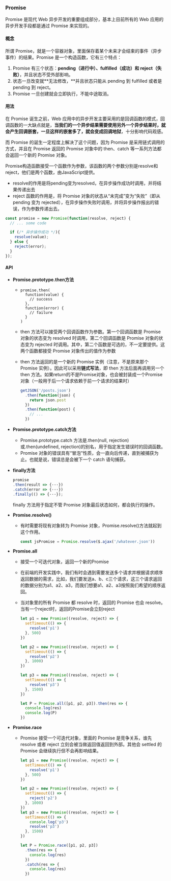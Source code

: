 ### Promise

Promise 是现代 Web 异步开发的重要组成部分，基本上目前所有的 Web 应用的异步开发手段都是通过 Promise 来实现的。

#### 概念

所谓 Promise，就是一个容器对象，里面保存着某个未来才会结束的事件（异步事件）的结果。Promise 是一个构造函数，它有三个特点：

1. Promise 有三个状态：**pending（进行中）、fulfilled（成功）和 reject（失败）**，并且状态不受外部影响。
2. 状态一旦改变就**无法修改，**并且状态只能从 pending 到 fulfilled 或者是 pending 到 reject。
3. Promise 一旦创建就会立即执行，不能中途取消。



#### 用法

在 Promise 诞生之前，Web 应用中的异步开发主要采用的是回调函数的模式，回调函数的一大缺点就是，**当我们的一个异步结果需要使用另外一个异步结果时，就会产生回调嵌套，一旦这样的嵌套多了，就会变成回调地狱**，十分影响代码观感。

而 Promise 的诞生一定程度上解决了这个问题，因为 Promise 是采用链式调用的方式，并且在 Promise 返回的 Promise 对象中的 then、catch 等一系列方法都会返回一个新的 Promise 对象。

Promise构造函数接受一个函数作为参数，该函数的两个参数分别是resolve和reject，他们是两个函数，由JavaScript提供。

- resolve的作用是将pending变为resolved，在异步操作成功时调用，并将结果传递出去
- reject 函数的作用是，将 Promise 对象的状态从“未完成”变为“失败”（即从 pending 变为 rejected），在异步操作失败时调用，并将异步操作报出的错误，作为参数传递出去。

```js
const promise = new Promise(function(resolve, reject) {
  // ... some code

  if (/* 异步操作成功 */){
    resolve(value);
  } else {
    reject(error);
  }
});
```

#### API

- **Promise.prototype.then方法**

  - ```
    promise.then(
      function(value) {
        // success
      },
      function(error) {
        // failure
      }
    )
    ```

  - then 方法可以接受两个回调函数作为参数。第一个回调函数是 Promise 对象的状态变为 resolved 时调用，第二个回调函数是 Promise 对象的状态变为 rejected 时调用。其中，第二个函数是可选的，不一定要提供。这两个函数都接受 Promise 对象传出的值作为参数

  - then 方法返回的是一个新的 Promise 实例（注意，不是原来那个 Promise 实例）。因此可以采用**链式写法**，即 then 方法后面再调用另一个 then 方法。如果return的不是Promise对象，也会被封装成一个Promise对象（一般用于后一个请求依赖于前一个请求的结果时）

    ```js
    getJSON('/posts.json')
      .then(function(json) {
        return json.post
      })
      .then(function(post) {
        // ...
      })
    ```

- **Promise.prototype.catch方法**

  - Promise.prototype.catch 方法是.then(null, rejection)或.then(undefined, rejection)的别名，用于指定发生错误时的回调函数。
  - Promise 对象的错误具有“冒泡”性质，会一直向后传递，直到被捕获为止。也就是说，错误总是会被下一个 catch 语句捕获。

- **finally方法**

  ```js
  promise
  .then(result => {···})
  .catch(error => {···})
  .finally(() => {···});
  ```

  finally 方法用于指定不管 Promise 对象最后状态如何，都会执行的操作。

- **Promise.resolve()**

  - 有时需要将现有对象转为 Promise 对象，Promise.resolve()方法就起到这个作用。

    ```js
    const jsPromise = Promise.resolve($.ajax('/whatever.json'))
    ```

- **Promise.all**

  - 接受一个可迭代对象，返回一个新的Promise

  - 在前端的开发实践中，我们有时会遇到需要发送多个请求并根据请求顺序返回数据的需求，比如，我们要发送a、b、c三个请求，这三个请求返回的数据分别为a1、a2、a3，而我们想要a1、a2、a3按照我们希望的顺序返回。

  - 当对象里的所有 Promise 都 resolve 时，返回的 Promise 也会 resolve。当有一个reject时，返回的Promise会立刻reject

    ```js
    let p1 = new Promise((resolve, reject) => {
      setTimeout(() => {
        resolve('p1')
      }, 500)
    })
    
    let p2 = new Promise((resolve, reject) => {
      setTimeout(() => {
        resolve('p2')
      }, 1000)
    })
    
    let p3 = new Promise((resolve, reject) => {
      setTimeout(() => {
        resolve('p3')
      }, 1500)
    })
    
    let P = Promise.all([p1, p2, p3]).then(res => {
      console.log(res)
      console.log(P)
    })
    ```

    

- **Promise.race**

  - Promise 接受一个可迭代对象，里面的 Promise 是竞争关系，谁先 resolve 或者 reject 立刻会被当做返回值返回到外部。其他会 settled 的 Promise 会继续执行但不会再影响结果。

    ```js
    let p1 = new Promise((resolve, reject) => {
      setTimeout(() => {
        resolve('p1')
      }, 500)
    })
    
    let p2 = new Promise((resolve, reject) => {
      setTimeout(() => {
        reject('p2')
      }, 1000)
    })
    let p3 = new Promise((resolve, reject) => {
      setTimeout(() => {
        console.log('p3')
        resolve('p3')
      }, 1500)
    })
    
    let P = Promise.race([p1, p2, p3])
      .then(res => {
        console.log(res)
      })
      .catch(res => {
        console.log(res)
      })
    ```

    